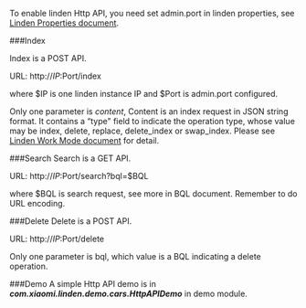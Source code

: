 To enable linden Http API, you need set admin.port in linden properties, see [Linden Properties document](LindenProperties.md).

###Index

Index is a POST API.

URL:  http://$IP:$Port/index

where $IP is one linden instance IP and $Port is admin.port configured.

Only one parameter is *content*, Content is an index request in JSON string format. It contains a “type" field to indicate the operation type, whose value may be index, delete, replace, delete_index or swap_index. Please see [Linden Work Mode document](LindenWorkMode.md) for detail.

###Search
Search is a GET API.

URL:  http://$IP:$Port/search?bql=$BQL

where $BQL is search request, see more in BQL document. Remember to do URL encoding.

###Delete
Delete is a POST API.

URL:  http://$IP:$Port/delete

Only one parameter is bql, which value is a BQL indicating a delete operation.

###Demo
A simple Http API demo is in ***com.xiaomi.linden.demo.cars.HttpAPIDemo*** in demo module.